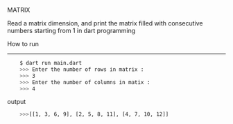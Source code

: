 MATRIX


Read a matrix dimension, and print the matrix filled with consecutive numbers starting from 1 in dart programming

How to run 
*********************

```sh
    $ dart run main.dart
    >>> Enter the number of rows in matrix :
    >>> 3
    >>> Enter the number of columns in matix :
    >>> 4
```

    
output
```sh
    >>>[[1, 3, 6, 9], [2, 5, 8, 11], [4, 7, 10, 12]]
```
